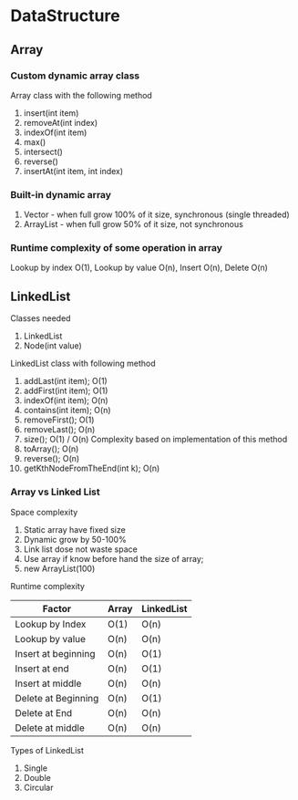 # DataStructure

## Array

### Custom dynamic array class
Array class with the following method
1. insert(int item)
2. removeAt(int index)
3. indexOf(int item)
3. max()
4. intersect()
5. reverse()
6. insertAt(int item, int index)

### Built-in dynamic array
1. Vector<E> - when full grow 100% of it size, synchronous (single threaded)
2. ArrayList<E> - when full grow 50% of it size, not synchronous

### Runtime complexity of some operation in array

Lookup by index O(1),
Lookup by value O(n),
Insert O(n),
Delete O(n)

## LinkedList

Classes needed
1. LinkedList
2. Node(int value)

LinkedList class with following method
1. addLast(int item); O(1)
2. addFirst(int item); O(1)
3. indexOf(int item); O(n)
4. contains(int item); O(n)
5. removeFirst(); O(1)
6. removeLast(); O(n)
7. size(); O(1) / O(n) Complexity based on implementation of this method
8. toArray(); O(n)
9. reverse(); O(n)
10. getKthNodeFromTheEnd(int k); O(n)

### Array vs Linked List

Space complexity
1. Static array have fixed size
2. Dynamic grow by 50-100%
3. Link list dose not waste space
4. Use array if know before hand the size of array;
5. new ArrayList(100)

Runtime complexity

Factor | Array | LinkedList
--- | --- | ---
Lookup by Index | O(1) | O(n)
Lookup by value | O(n) | O(n)
Insert at beginning | O(n) | O(1)
Insert at end | O(n) | O(1)
Insert at middle | O(n) | O(n)
Delete at Beginning | O(n) | O(1)
Delete at End | O(n) | O(n)
Delete at middle | O(n) | O(n)

Types of LinkedList
1. Single
2. Double
3. Circular


